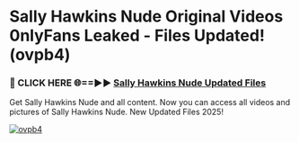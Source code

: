 # Sally Hawkins Nude Original Videos 0nlyFans Leaked - Files Updated! (ovpb4)

<h3>🔴 CLICK HERE 🌐==►► <a href="https://tinyurl.com/yrmya6cz" rel="nofollow">Sally Hawkins Nude Updated Files</a></h3>

Get Sally Hawkins Nude and all content. Now you can access all videos and pictures of Sally Hawkins Nude. New Updated Files 2025!

[![ovpb4](https://i.imgur.com/FMdXYCs.gif)](https://tinyurl.com/yrmya6cz)
